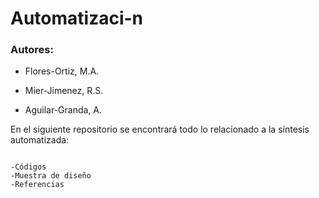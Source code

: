 # Automatizaci-n

### Autores:
- Flores-Ortiz, M.A.
* Mier-Jimenez, R.S.
+ Aguilar-Granda, A.

En el siguiente repositorio se encontrará todo lo relacionado a la síntesis automatizada:

```

-Códigos  
-Muestra de diseño
-Referencias  

```

